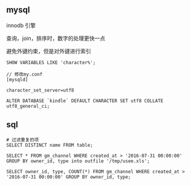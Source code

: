 
## mysql
 
innodb 引擎

查询，join，排序时，数字的处理更快一点

避免外键约束，但是对外键进行索引

```
SHOW VARIABLES LIKE 'character%';

// 修改my.conf
[mysqld]

character_set_server=utf8

ALTER DATABASE `kindle` DEFAULT CHARACTER SET utf8 COLLATE utf8_general_ci;
```

## sql

```
# 过滤重复的项
SELECT DISTINCT name FROM table;
```

```
SELECT * FROM gm_channel WHERE created_at > '2016-07-31 00:00:00' GROUP BY owner_id, type into outfile '/tmp/usee.xls';
```

```
SELECT owner_id, type, COUNT(*) FROM gm_channel WHERE created_at > '2016-07-31 00:00:00' GROUP BY owner_id, type;
```